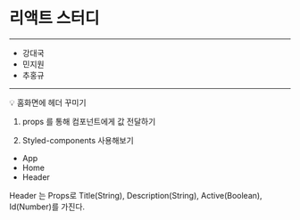 # 리액트 스터디

---

- 강대국
- 민지원
- 추홍규

---

💡 홈화면에 헤더 꾸미기

1. props 를 통해 컴포넌트에게 값 전달하기

2. Styled-components 사용해보기

- App
- Home
- Header

Header 는 Props로 Title(String), Description(String), Active(Boolean), Id(Number)를 가진다.
